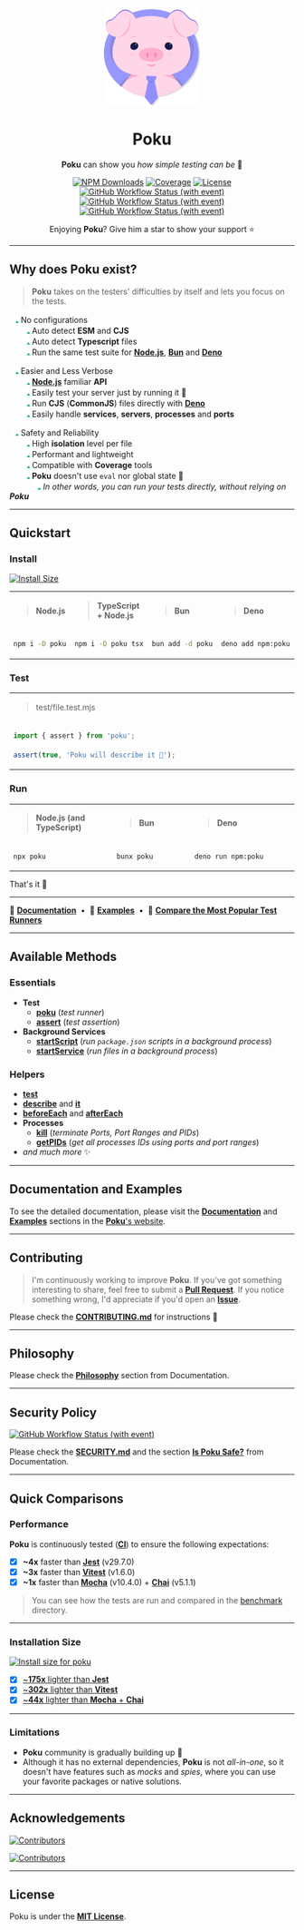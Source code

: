 [node-version-url]: https://github.com/nodejs/node
[bun-version-url]: https://github.com/oven-sh/bun
[deno-version-url]: https://github.com/denoland/deno
[typescript-url]: https://github.com/microsoft/TypeScript
[ci-linux-url]: https://github.com/wellwelwel/poku/actions/workflows/ci_coverage-linux.yml?query=branch%3Amain
[ci-linux-image]: https://img.shields.io/github/actions/workflow/status/wellwelwel/poku/ci_coverage-linux.yml?event=push&style=flat-square&label=&branch=main&logo=ubuntu&logoColor=white
[ci-osx-url]: https://github.com/wellwelwel/poku/actions/workflows/ci_coverage-osx.yml?query=branch%3Amain
[ci-osx-image]: https://img.shields.io/github/actions/workflow/status/wellwelwel/poku/ci_coverage-osx.yml?event=push&style=flat-square&label=&branch=main&logo=apple&logoColor=white
[ci-windows-url]: https://github.com/wellwelwel/poku/actions/workflows/ci_coverage-windows.yml?query=branch%3Amain
[ci-windows-image]: https://img.shields.io/github/actions/workflow/status/wellwelwel/poku/ci_coverage-windows.yml?event=push&style=flat-square&label=&branch=main&logo=windows&logoColor=white
[ql-url]: https://github.com/wellwelwel/poku/actions/workflows/ci_codeql.yml?query=branch%3Amain
[ql-image]: https://img.shields.io/github/actions/workflow/status/wellwelwel/poku/ci_codeql.yml?event=push&style=flat-square&label=&branch=main&logo=github&logoColor=white
[coverage-image]: https://img.shields.io/codecov/c/github/wellwelwel/poku?style=flat-square&label=Coverage
[coverage-url]: https://app.codecov.io/github/wellwelwel/poku
[downloads-image]: https://img.shields.io/npm/dt/poku.svg?style=flat-square&label=Downloads&logo=npm&logoColor=white&color=1e90ff
[downloads-url]: https://www.npmjs.com/package/poku
[license-url]: https://github.com/wellwelwel/poku/blob/main/LICENSE
[license-image]: https://img.shields.io/npm/l/poku.svg?maxAge=2592000&color=9c88ff&style=flat-square&label=License

<div align="center">
<img width="170" height="170" alt="Logo" src="https://raw.githubusercontent.com/wellwelwel/poku/main/.github/assets/readme/poku.svg">

# Poku

**Poku** can show you _how simple testing can be_ 🌱

[![NPM Downloads][downloads-image]][downloads-url]
[![Coverage][coverage-image]][coverage-url]
[![License][license-image]][license-url]<br />
[![GitHub Workflow Status (with event)][ci-linux-image]][ci-linux-url]
[![GitHub Workflow Status (with event)][ci-osx-image]][ci-osx-url]
[![GitHub Workflow Status (with event)][ci-windows-image]][ci-windows-url]

Enjoying **Poku**? Give him a star to show your support ⭐️

</div>

---

## Why does Poku exist?

> **Poku** takes on the testers' difficulties by itself and lets you focus on the tests.

<img width="16" height="16" alt="check" src="https://raw.githubusercontent.com/wellwelwel/poku/main/.github/assets/readme/check.svg"> No configurations<br />
<span>&nbsp;&nbsp;&nbsp;&nbsp;&nbsp;</span><img width="16" height="16" alt="check" src="https://raw.githubusercontent.com/wellwelwel/poku/main/.github/assets/readme/check.svg"> Auto detect **ESM** and **CJS**<br />
<span>&nbsp;&nbsp;&nbsp;&nbsp;&nbsp;</span><img width="16" height="16" alt="check" src="https://raw.githubusercontent.com/wellwelwel/poku/main/.github/assets/readme/check.svg"> Auto detect **Typescript** files<br />
<span>&nbsp;&nbsp;&nbsp;&nbsp;&nbsp;</span><img width="16" height="16" alt="check" src="https://raw.githubusercontent.com/wellwelwel/poku/main/.github/assets/readme/check.svg"> Run the same test suite for [**Node.js**][node-version-url], [**Bun**][bun-version-url] and [**Deno**][deno-version-url]<br />

<img width="16" height="16" alt="check" src="https://raw.githubusercontent.com/wellwelwel/poku/main/.github/assets/readme/check.svg"> Easier and Less Verbose<br />
<span>&nbsp;&nbsp;&nbsp;&nbsp;&nbsp;</span><img width="16" height="16" alt="check" src="https://raw.githubusercontent.com/wellwelwel/poku/main/.github/assets/readme/check.svg"> [**Node.js**][node-version-url] familiar **API**<br />
<span>&nbsp;&nbsp;&nbsp;&nbsp;&nbsp;</span><img width="16" height="16" alt="check" src="https://raw.githubusercontent.com/wellwelwel/poku/main/.github/assets/readme/check.svg"> Easily test your server just by running it 🚀<br />
<span>&nbsp;&nbsp;&nbsp;&nbsp;&nbsp;</span><img width="16" height="16" alt="check" src="https://raw.githubusercontent.com/wellwelwel/poku/main/.github/assets/readme/check.svg"> Run **CJS** (**CommonJS**) files directly with [**Deno**][deno-version-url]<br />
<span>&nbsp;&nbsp;&nbsp;&nbsp;&nbsp;</span><img width="16" height="16" alt="check" src="https://raw.githubusercontent.com/wellwelwel/poku/main/.github/assets/readme/check.svg"> Easily handle **services**, **servers**, **processes** and **ports**<br />

<img width="16" height="16" alt="check" src="https://raw.githubusercontent.com/wellwelwel/poku/main/.github/assets/readme/check.svg"> Safety and Reliability<br />
<span>&nbsp;&nbsp;&nbsp;&nbsp;&nbsp;</span><img width="16" height="16" alt="check" src="https://raw.githubusercontent.com/wellwelwel/poku/main/.github/assets/readme/check.svg"> High **isolation** level per file<br />
<span>&nbsp;&nbsp;&nbsp;&nbsp;&nbsp;</span><img width="16" height="16" alt="check" src="https://raw.githubusercontent.com/wellwelwel/poku/main/.github/assets/readme/check.svg"> Performant and lightweight<br />
<span>&nbsp;&nbsp;&nbsp;&nbsp;&nbsp;</span><img width="16" height="16" alt="check" src="https://raw.githubusercontent.com/wellwelwel/poku/main/.github/assets/readme/check.svg"> Compatible with **Coverage** tools<br />
<span>&nbsp;&nbsp;&nbsp;&nbsp;&nbsp;</span><img width="16" height="16" alt="check" src="https://raw.githubusercontent.com/wellwelwel/poku/main/.github/assets/readme/check.svg"> **Poku** doesn't use `eval` nor global state 🔐<br />
<span>&nbsp;&nbsp;&nbsp;&nbsp;&nbsp;</span><span>&nbsp;&nbsp;&nbsp;&nbsp;&nbsp;</span><img width="16" height="16" alt="check" src="https://raw.githubusercontent.com/wellwelwel/poku/main/.github/assets/readme/check.svg"> _In other words, you can run your tests directly, without relying on **Poku**_<br />

---

## Quickstart

### Install

[![Install Size](https://packagephobia.com/badge?p=poku)](https://packagephobia.com/result?p=poku)

<table>
<tr>
<td><blockquote><b>Node.js</b</blockquote></td>
<td><blockquote><b>TypeScript + Node.js</b</blockquote></td>
<td><blockquote><b>Bun</b</blockquote></td>
<td><blockquote><b>Deno</b</blockquote></td>
</tr>
<tr>
<td width="400">

```bash
npm i -D poku
```

</td>
<td width="400">

```bash
npm i -D poku tsx
```

</td>
<td width="400">

```bash
bun add -d poku
```

</td>
<td width="400">

```bash
deno add npm:poku
```

</td>
</tr>
</table>

### Test

<table>
<tr>
<td>
<blockquote>test/file.test.mjs</blockquote>
</td>
</tr>
<tr>
<td width="1200">

```ts
import { assert } from 'poku';

assert(true, 'Poku will describe it 🐷');
```

</td>
</tr>
</table>

### Run

<table>
<tr>
<td><blockquote><b>Node.js (and TypeScript)</b</blockquote></td>
<td><blockquote><b>Bun</b</blockquote></td>
<td><blockquote><b>Deno</b</blockquote></td>
</tr>
<tr>
<td width="400">

```bash
npx poku
```

</td>
<td width="400">

```bash
bunx poku
```

</td>
<td width="400">

```bash
deno run npm:poku
```

</td>
</tr>
</table>

That's it 🎉

---

🐷 [**Documentation**](https://poku.io)<span>&nbsp;&nbsp;•&nbsp;&nbsp;</span>🧪 [**Examples**](https://poku.io/docs/category/examples)<span>&nbsp;&nbsp;•&nbsp;&nbsp;</span>🔬 [**Compare the Most Popular Test Runners**](https://poku.io/docs/comparing)

---

## Available Methods

### Essentials

- **Test**
  - [**poku**](https://poku.io/docs/category/poku) (_test runner_)
  - [**assert**](https://poku.io/docs/documentation/assert) (_test assertion_)
- **Background Services**
  - [**startScript**](https://poku.io/docs/documentation/startScript) (_run `package.json` scripts in a background process_)
  - [**startService**](https://poku.io/docs/documentation/startService) (_run files in a background process_)

### Helpers

- [**test**](https://poku.io/docs/documentation/helpers/test)
- [**describe**](https://poku.io/docs/documentation/helpers/describe) and [**it**](https://poku.io/docs/documentation/helpers/it)
- [**beforeEach**](https://poku.io/docs/category/beforeeach-and-aftereach) and [**afterEach**](https://poku.io/docs/category/beforeeach-and-aftereach)
- **Processes**
  - [**kill**](https://poku.io/docs/documentation/processes/kill) (_terminate Ports, Port Ranges and PIDs_)
  - [**getPIDs**](https://poku.io/docs/documentation/processes/get-pids) (_get all processes IDs using ports and port ranges_)
- _and much more_ ✨

---

## Documentation and Examples

To see the detailed documentation, please visit the [**Documentation**](https://poku.io/docs/category/documentation) and [**Examples**](https://poku.io/docs/category/examples) sections in the [**Poku**'s website](https://poku.io).

---

## Contributing

> I'm continuously working to improve **Poku**. If you've got something interesting to share, feel free to submit a [**Pull Request**](https://github.com/wellwelwel/poku/compare). If you notice something wrong, I'd appreciate if you'd open an [**Issue**](https://github.com/wellwelwel/poku/issues/new).

Please check the [**CONTRIBUTING.md**](./CONTRIBUTING.md) for instructions 🚀

---

## Philosophy

Please check the [**Philosophy**](https://poku.io/docs/philosophy) section from Documentation.

---

## Security Policy

[![GitHub Workflow Status (with event)][ql-image]][ql-url]

Please check the [**SECURITY.md**](./SECURITY.md) and the section [**Is Poku Safe?**](https://poku.io/docs/security) from Documentation.

---

## Quick Comparisons

### Performance

**Poku** is continuously tested ([**CI**](https://github.com/wellwelwel/poku/blob/main/.github/workflows/ci_benchmark.yml)) to ensure the following expectations:

- [x] **~4x** faster than [**Jest**](https://github.com/jestjs/jest) (v29.7.0)
- [x] **~3x** faster than [**Vitest**](https://github.com/vitest-dev/vitest) (v1.6.0)
- [x] **~1x** faster than [**Mocha**](https://github.com/mochajs/mocha) (v10.4.0) + [**Chai**](https://github.com/chaijs/chai) (v5.1.1)

> You can see how the tests are run and compared in the [benchmark](https://github.com/wellwelwel/poku/tree/main/benchmark) directory.

---

### Installation Size

<a href="https://pkg-size.dev/poku"><img src="https://pkg-size.dev/badge/install/125875" title="Install size for poku"></a>

- [x] [~**175x** lighter than **Jest**](https://pkg-size.dev/jest)
- [x] [~**302x** lighter than **Vitest**](https://pkg-size.dev/vitest)
- [x] [~**44x** lighter than **Mocha** + **Chai**](https://pkg-size.dev/mocha%20chai)

---

### Limitations

- **Poku** community is gradually building up 🤝
- Although it has no external dependencies, **Poku** is not _all-in-one_, so it doesn't have features such as _mocks_ and _spies_, where you can use your favorite packages or native solutions.

---

## Acknowledgements

[![Contributors](https://img.shields.io/github/contributors/wellwelwel/poku?style=flat-square)](https://github.com/wellwelwel/poku/graphs/contributors)

[![Contributors](https://opencollective.com/poku/contributors.svg?width=890&button=false)](https://github.com/wellwelwel/poku/graphs/contributors)

---

## License

Poku is under the [**MIT License**](./LICENSE).
